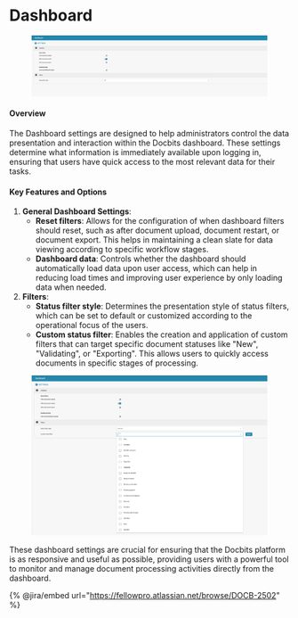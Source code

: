 # Dashboard

<figure><img src="../../../.gitbook/assets/Bildschirmfoto 2024-05-08 um 10.23.17.png" alt=""><figcaption></figcaption></figure>

#### Overview

The Dashboard settings are designed to help administrators control the data presentation and interaction within the Docbits dashboard. These settings determine what information is immediately available upon logging in, ensuring that users have quick access to the most relevant data for their tasks.

#### Key Features and Options

1. **General Dashboard Settings**:
   * **Reset filters**: Allows for the configuration of when dashboard filters should reset, such as after document upload, document restart, or document export. This helps in maintaining a clean slate for data viewing according to specific workflow stages.
   * **Dashboard data**: Controls whether the dashboard should automatically load data upon user access, which can help in reducing load times and improving user experience by only loading data when needed.
2. **Filters**:
   * **Status filter style**: Determines the presentation style of status filters, which can be set to default or customized according to the operational focus of the users.
   * **Custom status filter**: Enables the creation and application of custom filters that can target specific document statuses like "New", "Validating", or "Exporting". This allows users to quickly access documents in specific stages of processing.

<figure><img src="../../../.gitbook/assets/Bildschirmfoto 2024-05-08 um 10.23.48.png" alt=""><figcaption></figcaption></figure>

These dashboard settings are crucial for ensuring that the Docbits platform is as responsive and useful as possible, providing users with a powerful tool to monitor and manage document processing activities directly from the dashboard.

{% @jira/embed url="https://fellowpro.atlassian.net/browse/DOCB-2502" %}
